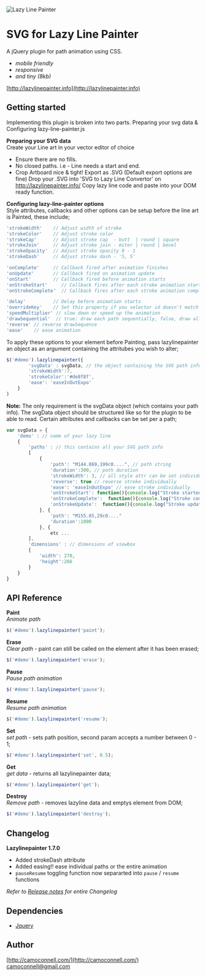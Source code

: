 ![Lazy Line Painter](http://lazylinepainter.info/banner.png)

SVG for Lazy Line Painter
=================

A jQuery plugin for path animation using CSS.
- *mobile friendly*
- *responsive*
- *and tiny (8kb)*

[http://lazylinepainter.info](http://lazylinepainter.info) <br>

## Getting started
Implementing this plugin is broken into two parts.
Preparing your svg data & Configuring lazy-line-painter.js


**Preparing your SVG data** <br>
Create your Line art in your vector editor of choice
- Ensure there are no fills.
- No closed paths. i.e - Line needs a start and end.
- Crop Artboard nice & tight!
Export as .SVG (Default export options are fine)
Drop your .SVG into 'SVG to Lazy Line Convertor' on http://lazylinepainter.info/
Copy lazy line code and paste into your DOM ready function.


**Configuring lazy-line-painter options** <br>
Style attributes, callbacks and other options can be setup before the line art is Painted,
these include;
```js
'strokeWidth'    // Adjust width of stroke
'strokeColor'    // Adjust stroke color
'strokeCap'      // Adjust stroke cap  - butt  | round | square
'strokeJoin'     // Adjust stroke join - miter | round | bevel
'strokeOpacity'  // Adjust stroke opacity 0 - 1
'strokeDash'     // Adjust stroke dash - '5, 5'

'onComplete'     // Callback fired after animation finishes
'onUpdate'		 // Callback fired on animation update
'onStart'        // Callback fired before animation starts
'onStrokeStart'		// Callback fires after each stroke animation starts
'onStrokeComplete'	// Callback fires after each stroke animation completes

'delay'          // Delay before animation starts
'overrideKey'    // Set this property if you selector id doesn't match the key referencing your path data value within svgData.
'speedMultiplier' // slow down or speed up the animation
'drawSequential'  // true: draw each path sequentially, false, draw all at once
'reverse' // reverse drawSequence
'ease'    // ease animation
```

To apply these options to your element before Painting, pass lazylinepainter an object as an argument containing the attritubes you wish to alter;
```js
$('#demo').lazylinepainter({
    	'svgData' : svgData, // the object containing the SVG path info
		'strokeWidth':7,
		'strokeColor':'#de8f8f',
		'ease': 'easeInOutExpo'
	}
)
```
**Note:** The only requirement is the svgData object (which contains your path info).
The svgData object should be structured like so for the plugin to be able to read.
Certain attributes and callbacks can be set per a path;

```js
var svgData = {
	'demo' : // name of your lazy line
	{
		'paths' : // this contains all your SVG path info
		[
			{
				'path': "M144.869,199c0....", // path string
			    'duration':300, // path duration
			    'strokeWidth': 3, // all style attr can be set individually
			    'reverse': true	// reverse stroke individually
			    'ease': 'easeInOutExpo'	// ease stroke individually
			    'onStrokeStart': function(){console.log("Stroke started")}
			    'onStrokeComplete':  function(){console.log("Stroke completed")}
			    'onStrokeUpdate':  function(){console.log("Stroke update")}
			}, {
				'path': "M155.85,29c0...."
			    'duration':1000
			}, {
				etc ...
		],
		'dimensions' : // dimensions of viewbox
		{
			'width': 270,
			'height':266
		}
	}
}
```

## API Reference

**Paint** <br>
*Animate path* <br>
```js
$('#demo').lazylinepainter('paint');
```

**Erase** <br>
*Clear path* - paint can still be called on the element after it has been erased; <br>
```js
$('#demo').lazylinepainter('erase');
```

**Pause** <br>
*Pause path animation* <br>
```js
$('#demo').lazylinepainter('pause');
```

**Resume** <br>
*Resume path animation* <br>
```js
$('#demo').lazylinepainter('resume');
```

**Set** <br>
*set path* - sets path position, second param accepts a number between 0 - 1; <br>
```js
$('#demo').lazylinepainter('set', 0.5);
```

**Get** <br>
*get data* - returns all lazylinepainter data; <br>
```js
$('#demo').lazylinepainter('get');
```

**Destroy** <br>
*Remove path* - removes lazyline data and emptys element from DOM; <br>
```js
$('#demo').lazylinepainter('destroy');
```


## Changelog

**Lazylinepainter 1.7.0**
- Added strokeDash attribute
- Added easing!! ease individual paths or the entire animation
- `pauseResume` toggling function now separarted into `pause` / `resume` functions


*Refer to [Release notes](https://github.com/camoconnell/lazy-line-painter/releases) for entire Changelog*


## Dependencies
- [Jquery](http://jquery.com/)


## Author
[http://camoconnell.com/](http://camoconnell.com/) <br>
camoconnell@gmail.com
